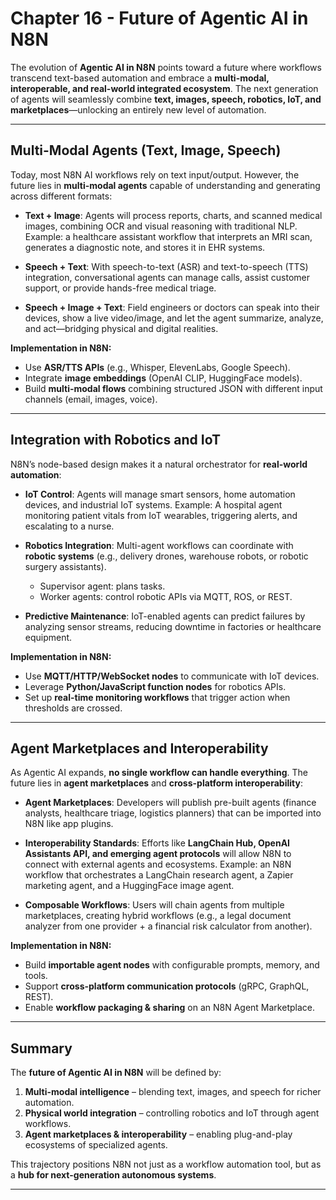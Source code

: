 # **Chapter 16 - Future of Agentic AI in N8N**

The evolution of **Agentic AI in N8N** points toward a future where workflows transcend text-based automation and embrace a **multi-modal, interoperable, and real-world integrated ecosystem**. The next generation of agents will seamlessly combine **text, images, speech, robotics, IoT, and marketplaces**—unlocking an entirely new level of automation.

---

## Multi-Modal Agents (Text, Image, Speech)

Today, most N8N AI workflows rely on text input/output. However, the future lies in **multi-modal agents** capable of understanding and generating across different formats:

* **Text + Image**:
  Agents will process reports, charts, and scanned medical images, combining OCR and visual reasoning with traditional NLP. Example: a healthcare assistant workflow that interprets an MRI scan, generates a diagnostic note, and stores it in EHR systems.

* **Speech + Text**:
  With speech-to-text (ASR) and text-to-speech (TTS) integration, conversational agents can manage calls, assist customer support, or provide hands-free medical triage.

* **Speech + Image + Text**:
  Field engineers or doctors can speak into their devices, show a live video/image, and let the agent summarize, analyze, and act—bridging physical and digital realities.

**Implementation in N8N:**

* Use **ASR/TTS APIs** (e.g., Whisper, ElevenLabs, Google Speech).
* Integrate **image embeddings** (OpenAI CLIP, HuggingFace models).
* Build **multi-modal flows** combining structured JSON with different input channels (email, images, voice).

---

## Integration with Robotics and IoT

N8N’s node-based design makes it a natural orchestrator for **real-world automation**:

* **IoT Control**:
  Agents will manage smart sensors, home automation devices, and industrial IoT systems. Example: A hospital agent monitoring patient vitals from IoT wearables, triggering alerts, and escalating to a nurse.

* **Robotics Integration**:
  Multi-agent workflows can coordinate with **robotic systems** (e.g., delivery drones, warehouse robots, or robotic surgery assistants).

  * Supervisor agent: plans tasks.
  * Worker agents: control robotic APIs via MQTT, ROS, or REST.

* **Predictive Maintenance**:
  IoT-enabled agents can predict failures by analyzing sensor streams, reducing downtime in factories or healthcare equipment.

**Implementation in N8N:**

* Use **MQTT/HTTP/WebSocket nodes** to communicate with IoT devices.
* Leverage **Python/JavaScript function nodes** for robotics APIs.
* Set up **real-time monitoring workflows** that trigger action when thresholds are crossed.

---

## Agent Marketplaces and Interoperability

As Agentic AI expands, **no single workflow can handle everything**. The future lies in **agent marketplaces** and **cross-platform interoperability**:

* **Agent Marketplaces**:
  Developers will publish pre-built agents (finance analysts, healthcare triage, logistics planners) that can be imported into N8N like app plugins.

* **Interoperability Standards**:
  Efforts like **LangChain Hub, OpenAI Assistants API, and emerging agent protocols** will allow N8N to connect with external agents and ecosystems.
  Example: an N8N workflow that orchestrates a LangChain research agent, a Zapier marketing agent, and a HuggingFace image agent.

* **Composable Workflows**:
  Users will chain agents from multiple marketplaces, creating hybrid workflows (e.g., a legal document analyzer from one provider + a financial risk calculator from another).

**Implementation in N8N:**

* Build **importable agent nodes** with configurable prompts, memory, and tools.
* Support **cross-platform communication protocols** (gRPC, GraphQL, REST).
* Enable **workflow packaging & sharing** on an N8N Agent Marketplace.

---

## Summary

The **future of Agentic AI in N8N** will be defined by:

1. **Multi-modal intelligence** – blending text, images, and speech for richer automation.
2. **Physical world integration** – controlling robotics and IoT through agent workflows.
3. **Agent marketplaces & interoperability** – enabling plug-and-play ecosystems of specialized agents.

This trajectory positions N8N not just as a workflow automation tool, but as a **hub for next-generation autonomous systems**.

---

